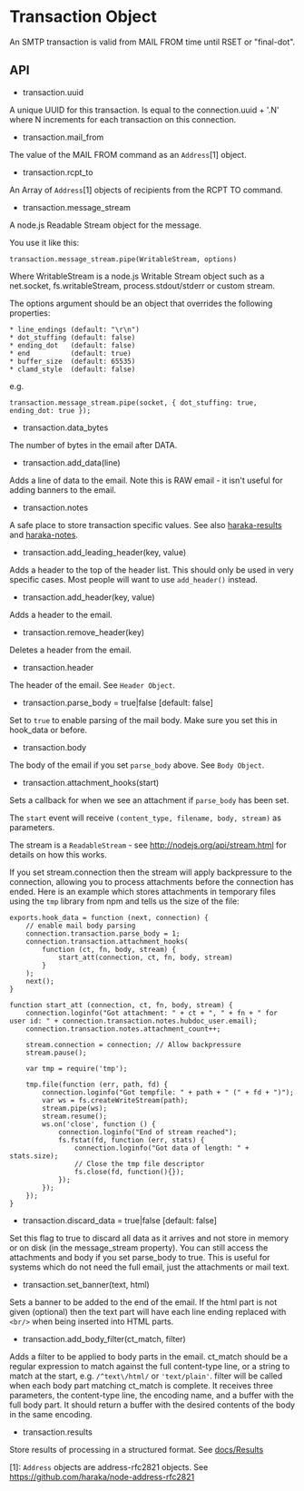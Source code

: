 Transaction Object
==================

An SMTP transaction is valid from MAIL FROM time until RSET or "final-dot".

API
---

* transaction.uuid

A unique UUID for this transaction. Is equal to the connection.uuid + '.N'
where N increments for each transaction on this connection.

* transaction.mail\_from

The value of the MAIL FROM command as an `Address`[1] object.

* transaction.rcpt\_to

An Array of `Address`[1] objects of recipients from the RCPT TO command.

* transaction.message\_stream

A node.js Readable Stream object for the message.

You use it like this:

    transaction.message_stream.pipe(WritableStream, options)

Where WritableStream is a node.js Writable Stream object such as a
net.socket, fs.writableStream, process.stdout/stderr or custom stream.

The options argument should be an object that overrides the following
properties:

    * line_endings (default: "\r\n")
    * dot_stuffing (default: false)
    * ending_dot   (default: false)
    * end          (default: true)
    * buffer_size  (default: 65535)
    * clamd_style  (default: false)

e.g.

    transaction.message_stream.pipe(socket, { dot_stuffing: true, ending_dot: true });

* transaction.data\_bytes

The number of bytes in the email after DATA.

* transaction.add\_data(line)

Adds a line of data to the email. Note this is RAW email - it isn't useful
for adding banners to the email.

* transaction.notes

A safe place to store transaction specific values. See also [haraka-results](https://github.com/haraka/haraka-results) and [haraka-notes](https://github.com/haraka/haraka-notes).

* transaction.add\_leading\_header(key, value)

Adds a header to the top of the header list.  This should only be used in
very specific cases.  Most people will want to use `add_header()` instead.

* transaction.add\_header(key, value)

Adds a header to the email.

* transaction.remove\_header(key)

Deletes a header from the email.

* transaction.header

The header of the email. See `Header Object`.

* transaction.parse\_body = true|false [default: false]

Set to `true` to enable parsing of the mail body. Make sure you set this in
hook\_data or before.

* transaction.body

The body of the email if you set `parse_body` above. See `Body Object`.

* transaction.attachment\_hooks(start)

Sets a callback for when we see an attachment if `parse_body` has been set.

The `start` event will receive `(content_type, filename, body, stream)` as
parameters.

The stream is a `ReadableStream` - see http://nodejs.org/api/stream.html for
details on how this works.

If you set stream.connection then the stream will apply backpressure to the
connection, allowing you to process attachments before the connection has
ended. Here is an example which stores attachments in temporary files using
the `tmp` library from npm and tells us the size of the file:

    exports.hook_data = function (next, connection) {
        // enable mail body parsing
        connection.transaction.parse_body = 1;
        connection.transaction.attachment_hooks(
            function (ct, fn, body, stream) {
                start_att(connection, ct, fn, body, stream)
            }
        );
        next();
    }

    function start_att (connection, ct, fn, body, stream) {
        connection.loginfo("Got attachment: " + ct + ", " + fn + " for user id: " + connection.transaction.notes.hubdoc_user.email);
        connection.transaction.notes.attachment_count++;

        stream.connection = connection; // Allow backpressure
        stream.pause();

        var tmp = require('tmp');

        tmp.file(function (err, path, fd) {
            connection.loginfo("Got tempfile: " + path + " (" + fd + ")");
            var ws = fs.createWriteStream(path);
            stream.pipe(ws);
            stream.resume();
            ws.on('close', function () {
                connection.loginfo("End of stream reached");
                fs.fstat(fd, function (err, stats) {
                    connection.loginfo("Got data of length: " + stats.size);
                    // Close the tmp file descriptor
                    fs.close(fd, function(){});
                });
            });
        });
    }

* transaction.discard\_data = true|false [default: false]

Set this flag to true to discard all data as it arrives and not store in
memory or on disk (in the message\_stream property). You can still access
the attachments and body if you set parse\_body to true. This is useful
for systems which do not need the full email, just the attachments or
mail text.

* transaction.set\_banner(text, html)

Sets a banner to be added to the end of the email. If the html part is not
given (optional) then the text part will have each line ending replaced with
`<br/>` when being inserted into HTML parts.

* transaction.add\_body\_filter(ct_match, filter)

Adds a filter to be applied to body parts in the email.  ct\_match should be a
regular expression to match against the full content-type line, or a string to
match at the start, e.g. `/^text\/html/` or `'text/plain'`.  filter will be
called when each body part matching ct_match is complete.  It receives three
parameters, the content-type line, the encoding name, and a buffer with the
full body part.  It should return a buffer with the desired contents of the
body in the same encoding.

* transaction.results

Store results of processing in a structured format. See [docs/Results](http://haraka.github.io/manual/Results.html)

[1]: `Address` objects are address-rfc2821 objects. See https://github.com/haraka/node-address-rfc2821
